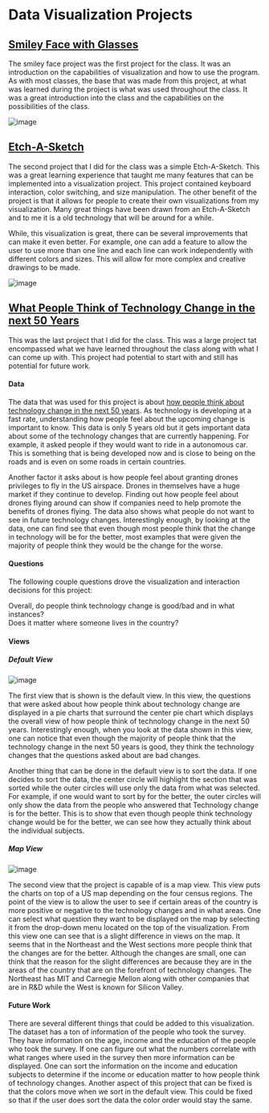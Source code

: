 # Data Visualization Projects

## [Smiley Face with Glasses](https://beta.vizhub.com/nasmith2/e4004c61dcee44e2be50cb30dacd6c8f)

The smiley face project was the first project for the class. It was an introduction on the capabilities of visualization and how to use the program. As with most classes, the base that was made from this project, at what was learned during the project is what was used throughout the class. It was a great introduction into the class and the capabilities on the possibilities of the class.  

![image](https://user-images.githubusercontent.com/44979955/67593325-f48e4980-f72f-11e9-9ace-54462d875c63.png)

## [Etch-A-Sketch](https://beta.vizhub.com/nasmith2/609cd1310ff349d5bbe146371d03dbd7)

The second project that I did for the class was a simple Etch-A-Sketch. This was a great learning experience that taught me many features that can be implemented into a visualization project. This project contained keyboard interaction, color switching, and size manipulation. The other benefit of the project is that it allows for people to create their own visualizations from my visualization. Many great things have been drawn from an Etch-A-Sketch and to me it is a old technology that will be around for a while. 

While, this visualization is great, there can be several improvements that can make it even better. For example, one can add a feature to allow the user to use more than one line and each line can work independently with different colors and sizes. This will allow for more complex and creative drawings to be made.

![image](https://user-images.githubusercontent.com/44979955/67592040-bcd1d280-f72c-11e9-9212-8b49e6a81c42.png)

## [What People Think of Technology Change in the next 50 Years](https://beta.vizhub.com/nasmith2/ae04f2ca35684d8c901de76fa63f9eb4)

This was the last project that I did for the class. This was a large project tat encompassed what we have learned throughout the class along with what I can come up with. This project had potential to start with and still has potential for future work.

#### Data

The data that was used for this project is about [how people think about technology change in the next 50 years](https://gist.github.com/nasmith2/f7306cec68cf23c53a77f03efe7d70c0#file-technologychangebetterorworse-csv). As technology is developing at a fast rate, understanding how people feel about the upcoming change is important to know. This data is only 5 years old but it gets important data about some of the technology changes that are currently happening. For example, it asked people if they would want to ride in a autonomous car. This is something that is being developed now and is close to being on the roads and is even on some roads in certain countries. 

Another factor it asks about is how people feel about granting drones privileges to fly in the US airspace. Drones in themselves have a huge market if they continue to develop. Finding out how people feel about drones flying around can show if companies need to help promote the benefits of drones flying. The data also shows what people do not want to see in future technology changes. Interestingly enough, by looking at the data, one can find see that even though most people think that the change in technology will be for the better, most examples that were given the majority of people think they would be the change for the worse.

#### Questions

The following couple questions drove the visualization and interaction decisions for this project:

Overall, do people think technology change is good/bad and in what instances?
<br />Does it matter where someone lives in the country? 

#### Views

##### Default View
![image](https://user-images.githubusercontent.com/44979955/67594447-58b20d00-f732-11e9-9982-017c2e234d29.png)

The first view that is shown is the default view. In this view, the questions that were asked about how people think about technology change are displayed in a pie charts that surround the center pie chart which displays the overall view of how people think of technology change in the next 50 years. Interestingly enough, when you look at the data shown in this view, one can notice that even though the majority of people think that the technology change in the next 50 years is good, they think the technology changes that the questions asked about are bad changes. 

Another thing that can be done in the default view is to sort the data. If one decides to sort the data, the center circle will highlight the section that was sorted while the outer circles will use only the data from what was selected. For example, if one would want to sort by for the better, the outer circles will only show the data from the people who answered that Technology change is for the better. This is to show that even though people think technology change would be for the better, we can see how they actually think about the individual subjects.

##### Map View
![image](https://user-images.githubusercontent.com/44979955/67594481-6ff0fa80-f732-11e9-9cba-6afd0da5f6d0.png)

The second view that the project is capable of is a map view. This view puts the charts on top of a US map depending on the four census regions. The point of the view is to allow the user to see if certain areas of the country is more positive or negative to the technology changes and in what areas. One can select what question they want to be displayed on the map by selecting it from the drop-down menu located on the top of the visualization. From this view one can see that is a slight difference in views on the map. It seems that in the Northeast and the West sections more people think that the changes are for the better. Although the changes are small, one can think that the reason for the slight differences are because they are in the areas of the country that are on the forefront of technology changes. The Northeast has MIT and Carnegie Mellon along with other companies that are in R&D while the West is known for Silicon Valley.   

#### Future Work
There are several different things that could be added to this visualization. The dataset has a ton of information of the people who took the survey. They have information on the age, income and the education of the people who took the survey. If one can figure out what the numbers correlate with what ranges where used in the survey then more information can be displayed. One can sort the information on the income and education subjects to determine if the income or education matter to how people think of technology changes. Another aspect of this project that can be fixed is that the colors move when we sort in the default view. This could be fixed so that if the user does sort the data the color order would stay the same.
